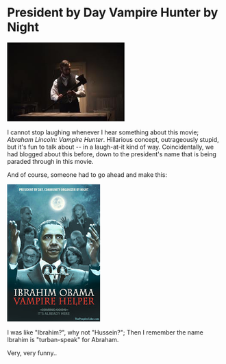 # President by Day Vampire Hunter by Night

![](images.jpeg)

I cannot stop laughing whenever I hear something about this movie;
*Abraham Lincoln: Vampire Hunter*. Hillarious concept, outrageously
stupid, but it's fun to talk about -- in a laugh-at-it kind of
way. Coincidentally, we had blogged about this before, down to the
president's name that is being paraded through in this movie.

And of course, someone had to go ahead and make this:

![](Obama_Vampire_Helper_Movie_Poster.jpg)

I was like "Ibrahim?", why not "Hussein?"; Then I remember the name
Ibrahim is "turban-speak" for Abraham.

Very, very funny..



